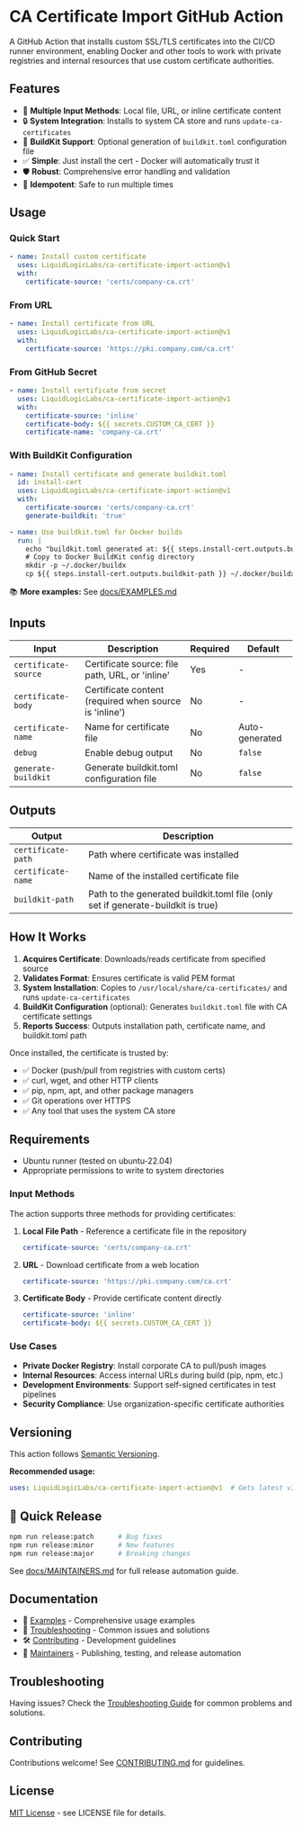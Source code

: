 # CA Certificate Import GitHub Action

A GitHub Action that installs custom SSL/TLS certificates into the CI/CD runner environment, enabling Docker and other tools to work with private registries and internal resources that use custom certificate authorities.

## Features

- 📁 **Multiple Input Methods**: Local file, URL, or inline certificate content
- 🔒 **System Integration**: Installs to system CA store and runs `update-ca-certificates`
- 🐳 **BuildKit Support**: Optional generation of `buildkit.toml` configuration file
- ✅ **Simple**: Just install the cert - Docker will automatically trust it
- 🛡️ **Robust**: Comprehensive error handling and validation
- 🔄 **Idempotent**: Safe to run multiple times

## Usage

### Quick Start

```yaml
- name: Install custom certificate
  uses: LiquidLogicLabs/ca-certificate-import-action@v1
  with:
    certificate-source: 'certs/company-ca.crt'
```

### From URL

```yaml
- name: Install certificate from URL
  uses: LiquidLogicLabs/ca-certificate-import-action@v1
  with:
    certificate-source: 'https://pki.company.com/ca.crt'
```

### From GitHub Secret

```yaml
- name: Install certificate from secret
  uses: LiquidLogicLabs/ca-certificate-import-action@v1
  with:
    certificate-source: 'inline'
    certificate-body: ${{ secrets.CUSTOM_CA_CERT }}
    certificate-name: 'company-ca.crt'
```

### With BuildKit Configuration

```yaml
- name: Install certificate and generate buildkit.toml
  id: install-cert
  uses: LiquidLogicLabs/ca-certificate-import-action@v1
  with:
    certificate-source: 'certs/company-ca.crt'
    generate-buildkit: 'true'

- name: Use buildkit.toml for Docker builds
  run: |
    echo "buildkit.toml generated at: ${{ steps.install-cert.outputs.buildkit-path }}"
    # Copy to Docker BuildKit config directory
    mkdir -p ~/.docker/buildx
    cp ${{ steps.install-cert.outputs.buildkit-path }} ~/.docker/buildx/config.toml
```

📚 **More examples:** See [docs/EXAMPLES.md](docs/EXAMPLES.md)

## Inputs

| Input | Description | Required | Default |
|-------|-------------|----------|---------|
| `certificate-source` | Certificate source: file path, URL, or 'inline' | Yes | - |
| `certificate-body` | Certificate content (required when source is 'inline') | No | - |
| `certificate-name` | Name for certificate file | No | Auto-generated |
| `debug` | Enable debug output | No | `false` |
| `generate-buildkit` | Generate buildkit.toml configuration file | No | `false` |

## Outputs

| Output | Description |
|--------|-------------|
| `certificate-path` | Path where certificate was installed |
| `certificate-name` | Name of the installed certificate file |
| `buildkit-path` | Path to the generated buildkit.toml file (only set if generate-buildkit is true) |

## How It Works

1. **Acquires Certificate**: Downloads/reads certificate from specified source
2. **Validates Format**: Ensures certificate is valid PEM format
3. **System Installation**: Copies to `/usr/local/share/ca-certificates/` and runs `update-ca-certificates`
4. **BuildKit Configuration** (optional): Generates `buildkit.toml` file with CA certificate settings
5. **Reports Success**: Outputs installation path, certificate name, and buildkit.toml path

Once installed, the certificate is trusted by:
- ✅ Docker (push/pull from registries with custom certs)
- ✅ curl, wget, and other HTTP clients
- ✅ pip, npm, apt, and other package managers
- ✅ Git operations over HTTPS
- ✅ Any tool that uses the system CA store

## Requirements

- Ubuntu runner (tested on ubuntu-22.04)
- Appropriate permissions to write to system directories

### Input Methods

The action supports three methods for providing certificates:

1. **Local File Path** - Reference a certificate file in the repository
   ```yaml
   certificate-source: 'certs/company-ca.crt'
   ```

2. **URL** - Download certificate from a web location
   ```yaml
   certificate-source: 'https://pki.company.com/ca.crt'
   ```

3. **Certificate Body** - Provide certificate content directly
   ```yaml
   certificate-source: 'inline'
   certificate-body: ${{ secrets.CUSTOM_CA_CERT }}
   ```

### Use Cases

- **Private Docker Registry**: Install corporate CA to pull/push images
- **Internal Resources**: Access internal URLs during build (pip, npm, etc.)
- **Development Environments**: Support self-signed certificates in test pipelines
- **Security Compliance**: Use organization-specific certificate authorities

## Versioning

This action follows [Semantic Versioning](https://semver.org/).

**Recommended usage:**
```yaml
uses: LiquidLogicLabs/ca-certificate-import-action@v1  # Gets latest v1.x.x
```

## 🚀 Quick Release

```bash
npm run release:patch      # Bug fixes
npm run release:minor      # New features  
npm run release:major      # Breaking changes
```

See [docs/MAINTAINERS.md](docs/MAINTAINERS.md) for full release automation guide.

## Documentation

- 📖 [Examples](docs/EXAMPLES.md) - Comprehensive usage examples
- 🔧 [Troubleshooting](docs/TROUBLESHOOTING.md) - Common issues and solutions
- 🛠️ [Contributing](docs/CONTRIBUTING.md) - Development guidelines
- 👥 [Maintainers](docs/MAINTAINERS.md) - Publishing, testing, and release automation

## Troubleshooting

Having issues? Check the [Troubleshooting Guide](docs/TROUBLESHOOTING.md) for common problems and solutions.

## Contributing

Contributions welcome! See [CONTRIBUTING.md](CONTRIBUTING.md) for guidelines.

## License

[MIT License](LICENSE) - see LICENSE file for details.

